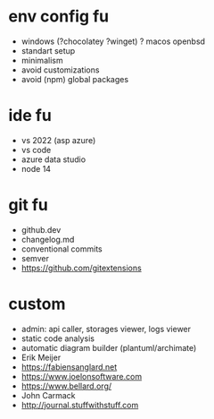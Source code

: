 # env config fu
* windows (?chocolatey ?winget) ? macos openbsd
* standart setup
* minimalism
* avoid customizations
* avoid (npm) global packages

# ide fu
* vs 2022 (asp azure) 
* vs code
* azure data studio
* node 14

# git fu
* github.dev
* changelog.md
* conventional commits
* semver
* https://github.com/gitextensions 

# custom
* admin: api caller, storages viewer, logs viewer
* static code analysis
* automatic diagram builder (plantuml/archimate)
* Erik Meijer
* https://fabiensanglard.net
* https://www.joelonsoftware.com
* https://www.bellard.org/
* John Carmack
* http://journal.stuffwithstuff.com
